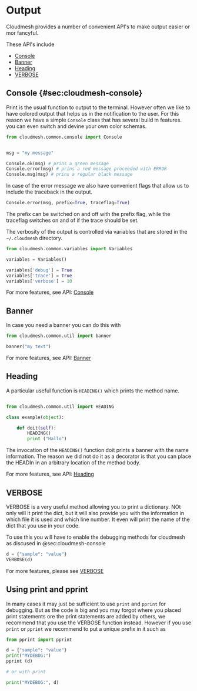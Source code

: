 # Output

Cloudmesh provides a number of convenient API's to make output easier
or mor fancyful. 

These API's include

* [Console](https://cloudmesh.github.io/cloudmesh-manual/api/cloudmesh.common.html#module-cloudmesh.common.console)
* [Banner](https://cloudmesh.github.io/cloudmesh-manual/api/cloudmesh.common.html?highlight=banner#cloudmesh.common.util.banner)
* [Heading](https://cloudmesh.github.io/cloudmesh-manual/api/cloudmesh.common.html?highlight=heading#cloudmesh.common.util.HEADING)
* [VERBOSE](https://cloudmesh.github.io/cloudmesh-manual/api/cloudmesh.common.html?highlight=verbose#cloudmesh.common.debug.VERBOSE)

## Console {#sec:cloudmesh-console}

Print is the usual function to output to the terminal. However often we
like to have colored output that helps us in the notification to the
user. For this reason we have a simple `Console` class that has several
build in features. you can even switch and devine your own color
schemas.

```python
from cloudmesh.common.console import Console


msg = "my message"

Console.ok(msg) # prins a green message
Console.error(msg) # prins a red message proceeded with ERROR
Console.msg(msg) # prins a regular black message
```

In case of the error message we also have convenient flags that allow us
to include the traceback in the output.

```python
Console.error(msg, prefix=True, traceflag=True)
```

The prefix can be switched on and off with the prefix flag, while the
traceflag switches on and of if the trace should be set.

The verbosity of the output is controlled via variables that are stored
in the `~/.cloudmesh` directory.

```python
from cloudmesh.common.variables import Variables

variables = Variables()

variables['debug'] = True
variables['trace'] = True
variables['verbose'] = 10

```

For more features, see API: [Console](https://cloudmesh.github.io/cloudmesh-manual/api/cloudmesh.common.html#module-cloudmesh.common.console)


## Banner

In case you need a banner you can do this with

```python
from cloudmesh.common.util import banner

banner("my text")
```

For more features, see API: [Banner](https://cloudmesh.github.io/cloudmesh-manual/api/cloudmesh.common.html?highlight=banner#cloudmesh.common.util.banner)

## Heading

A particular useful function is `HEADING()` which prints the method name.

```python

from cloudmesh.common.util import HEADING

class example(object):

    def doit(self):
        HEADING()
        print ("Hallo")
```

The invocation of the `HEADING()` function doit prints a banner with the name
information. The reason we did not do it as a decorator is that you can
place the HEADIn in an arbitrary location of the method body.

For more features, see API: [Heading](https://cloudmesh.github.io/cloudmesh-manual/api/cloudmesh.common.html?highlight=heading#cloudmesh.common.util.HEADING)

## VERBOSE

VERBOSE is a very useful method allowing you to print a
dictionary. NOt only will it print the dict, but it will also provide
you with the information in which file it is used and which line
number. It even will print the name of the dict that you use in your
code.

To use this you will have to enable the debugging methods for
cloudmesh as discused in @sec:cloudmesh-console

```python
d = {"sample": "value"}
VERBOSE(d)
```

For more features, please see [VERBOSE](https://cloudmesh.github.io/cloudmesh-manual/api/cloudmesh.common.html?highlight=verbose#cloudmesh.common.debug.VERBOSE)



## Using print and pprint

In many cases it may just be sufficient to use `print` and `pprint` for
debugging. But as the code is big and you may forgot where you placed
print statements ore the print statements are added by others, we
recommend that you use the VERBOSE function instead. However if you
use `print` or `pprint` we recommend to put a unique prefix in it such as

```python
from pprint import pprint

d = {"sample": "value"}
print("MYDEBUG:")
pprint (d)

# or with print

print("MYDEBUG:", d)
```
